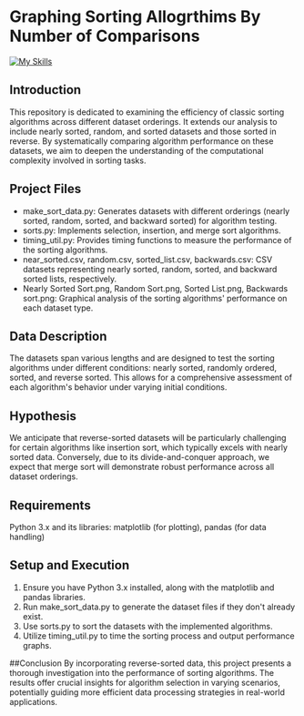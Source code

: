 # Graphing Sorting Allogrthims By Number of Comparisons
[![My Skills](https://skillicons.dev/icons?i=python,excel,matplotlib)](https://skillicons.dev)

## Introduction

This repository is dedicated to examining the efficiency of classic sorting algorithms across different dataset orderings. It extends our analysis to include nearly sorted, random, and sorted datasets and those sorted in reverse. By systematically comparing algorithm performance on these datasets, we aim to deepen the understanding of the computational complexity involved in sorting tasks.

## Project Files
- make_sort_data.py: Generates datasets with different orderings (nearly sorted, random, sorted, and backward sorted) for algorithm testing.
- sorts.py: Implements selection, insertion, and merge sort algorithms.
- timing_util.py: Provides timing functions to measure the performance of the sorting algorithms.
- near_sorted.csv, random.csv, sorted_list.csv, backwards.csv: CSV datasets representing nearly sorted, random, sorted, and backward sorted lists, respectively.
- Nearly Sorted Sort.png, Random Sort.png, Sorted List.png, Backwards sort.png: Graphical analysis of the sorting algorithms' performance on each dataset type.

## Data Description
The datasets span various lengths and are designed to test the sorting algorithms under different conditions: nearly sorted, randomly ordered, sorted, and reverse sorted. This allows for a comprehensive assessment of each algorithm's behavior under varying initial conditions.

## Hypothesis
We anticipate that reverse-sorted datasets will be particularly challenging for certain algorithms like insertion sort, which typically excels with nearly sorted data. Conversely, due to its divide-and-conquer approach, we expect that merge sort will demonstrate robust performance across all dataset orderings.

## Requirements
Python 3.x and its libraries: matplotlib (for plotting), pandas (for data handling)

## Setup and Execution
1. Ensure you have Python 3.x installed, along with the matplotlib and pandas libraries.
2. Run make_sort_data.py to generate the dataset files if they don't already exist.
3. Use sorts.py to sort the datasets with the implemented algorithms.
4. Utilize timing_util.py to time the sorting process and output performance graphs.

##Conclusion
By incorporating reverse-sorted data, this project presents a thorough investigation into the performance of sorting algorithms. The results offer crucial insights for algorithm selection in varying scenarios, potentially guiding more efficient data processing strategies in real-world applications.
